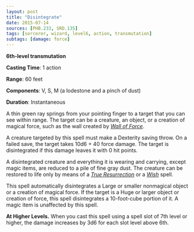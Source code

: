 ```yaml
---
layout: post
title: "Disintegrate"
date: 2015-07-14
sources: [PHB.233, SRD.135]
tags: [sorcerer, wizard, level6, action, transmutation]
subtags: [damage: force]
---
```


**6th-level transmutation**

**Casting Time**: 1 action

**Range**: 60 feet

**Components**: V, S, M (a lodestone and a pinch of dust)

**Duration**: Instantaneous

A thin green ray springs from your pointing finger to a target that you can see within range. The target can be a creature, an object, or a creation of magical force, such as the wall created by *[Wall of Force](wall-of-force)*.

A creature targeted by this spell must make a Dexterity saving throw. On a failed save, the target takes 10d6 + 40 force damage. The target is disintegrated if this damage leaves it with 0 hit points.

A disintegrated creature and everything it is wearing and carrying, except magic items, are reduced to a pile of fine gray dust. The creature can be restored to life only by means of a *[True Resurrection](true-resurrection)* or a *[Wish](wish)* spell.

This spell automatically disintegrates a Large or smaller nonmagical object or a creation of magical force. If the target is a Huge or larger object or creation of force, this spell disintegrates a 10-foot-cube portion of it. A magic item is unaffected by this spell.

**At Higher Levels.** When you cast this spell using a spell slot of 7th level or higher, the damage increases by 3d6 for each slot level above 6th.
